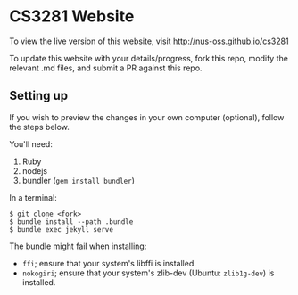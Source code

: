 # CS3281 Website
To view the live version of this website, visit http://nus-oss.github.io/cs3281

To update this website with your details/progress, fork this repo, modify the relevant .md files, and submit a PR against this repo.

## Setting up

If you wish to preview the changes in your own computer (optional), follow the steps below.

You'll need:

 1. Ruby
 2. nodejs
 3. bundler (`gem install bundler`)

In a terminal:

```shell
$ git clone <fork>
$ bundle install --path .bundle
$ bundle exec jekyll serve
```

The bundle might fail when installing:
 - `ffi`; ensure that your system's libffi is installed.
 - `nokogiri`; ensure that your system's zlib-dev (Ubuntu: `zlib1g-dev`) is installed.
